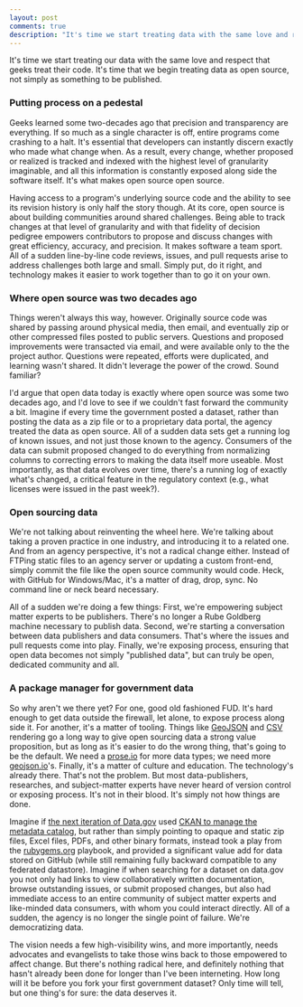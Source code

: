 ```yaml
---
layout: post
comments: true
description: "It's time we start treating data with the same love and respect that geeks treat their code."
---
```


It's time we start treating our data with the same love and respect that geeks treat their code. It's time that we begin treating data as open source, not simply as something to be published.

### Putting process on a pedestal

Geeks learned some two-decades ago that precision and transparency are everything. If so much as a single character is off, entire programs come crashing to a halt. It's essential that developers can instantly discern exactly who made what change when. As a result, every change, whether proposed or realized is tracked and indexed with the highest level of granularity imaginable, and all this information is constantly exposed along side the software itself. It's what makes open source open source.

Having access to a program's underlying source code and the ability to see its revision history is only half the story though. At its core, open source is about building communities around shared challenges. Being able to track changes at that level of granularity and with that fidelity of decision pedigree empowers contributors to propose and discuss changes with great efficiency, accuracy, and precision. It makes software a team sport. All of a sudden line-by-line code reviews, issues, and pull requests arise to address challenges both large and small. Simply put, do it right, and technology makes it easier to work together than to go it on your own.

### Where open source was two decades ago

Things weren't always this way, however. Originally source code was shared by passing around physical media, then email, and eventually zip or other compressed files posted to public servers. Questions and proposed improvements were transacted via email, and were available only to the the project author. Questions were repeated, efforts were duplicated, and learning wasn't shared. It didn't leverage the power of the crowd. Sound familiar?

I'd argue that open data today is exactly where open source was some two decades ago, and I'd love to see if we couldn't fast forward the community a bit. Imagine if every time the government posted a dataset, rather than posting the data as a zip file or to a proprietary data portal, the agency treated the data as open source. All of a sudden data sets get a running log of known issues, and not just those known to the agency. Consumers of the data can submit proposed changed to do everything from normalizing columns to correcting errors to making the data itself more useable. Most importantly, as that data evolves over time, there's a running log of exactly what's changed, a critical feature in the regulatory context (e.g., what licenses were issued in the past week?).

### Open sourcing data

We're not talking about reinventing the wheel here. We're talking about taking a proven practice in one industry, and introducing it to a related one. And from an agency perspective, it's not a radical change either. Instead of FTPing static files to an agency server or updating a custom front-end, simply commit the file like the open source community would code. Heck, with GitHub for Windows/Mac, it's a matter of drag, drop, sync. No command line or neck beard necessary.

All of a sudden we're doing a few things: First, we're empowering subject matter experts to be publishers. There's no longer a Rube Goldberg machine necessary to publish data. Second, we're starting a conversation between data publishers and data consumers. That's where the issues and pull requests come into play. Finally, we're exposing process, ensuring that open data becomes not simply "published data", but can truly be open, dedicated community and all.

### A package manager for government data

So why aren't we there yet? For one, good old fashioned FUD. It's hard enough to get data outside the firewall, let alone, to expose process along side it. For another, it's a matter of tooling. Things like [GeoJSON](https://help.github.com/articles/mapping-geojson-files-on-github) and [CSV](https://help.github.com/articles/rendering-csv-and-tsv-data) rendering go a long way to give open sourcing data a strong value proposition, but as long as it's easier to do the wrong thing, that's going to be the default. We need a [prose.io](http://prose.io) for more data types; we need more [geojson.io](http://geojson.io)'s. Finally, it's a matter of culture and education. The technology's already there. That's not the problem. But most data-publishers, researches, and subject-matter experts have never heard of version control or exposing process. It's not in their blood. It's simply not how things are done.

Imagine if [the next iteration of Data.gov](http://next.data.gov) used [CKAN to manage the metadata catalog](http://www.data.gov/blog/ckan-horizon-datagov-20), but rather than simply pointing to opaque and static zip files, Excel files, PDFs, and other binary formats, instead took a play from the [rubygems.org](http://rubygems.org) playbook, and provided a significant value add for data stored on GitHub (while still remaining fully backward compatible to any federated datastore). Imagine if when searching for a dataset on data.gov you not only had links to view collaboratively written documentation, browse outstanding issues, or submit proposed changes, but also had immediate access to an entire community of subject matter experts and like-minded data consumers, with whom you could interact directly. All of a sudden, the agency is no longer the single point of failure. We're democratizing data.

The vision needs a few high-visibility wins, and more importantly, needs advocates and evangelists to take those wins back to those empowered to affect change. But there's nothing radical here, and definitely nothing that hasn't already been done for longer than I've been interneting. How long will it be before you fork your first government dataset? Only time will tell, but one thing's for sure: the data deserves it.

